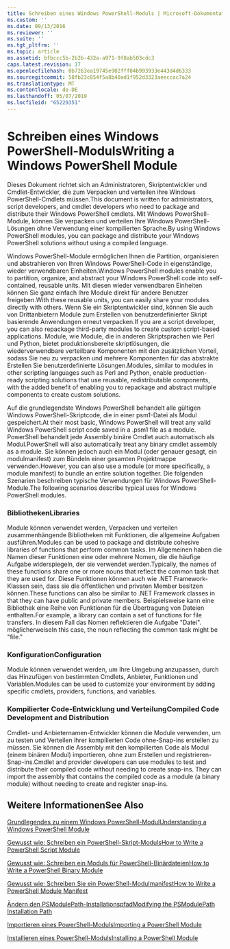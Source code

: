 ```yaml
---
title: Schreiben eines Windows PowerShell-Moduls | Microsoft-Dokumentation
ms.custom: ''
ms.date: 09/13/2016
ms.reviewer: ''
ms.suite: ''
ms.tgt_pltfrm: ''
ms.topic: article
ms.assetid: bfbccc5b-2b2b-432a-a971-9f8ab503cdc3
caps.latest.revision: 17
ms.openlocfilehash: 0b7263ea19745e902fff04b993933e443d4d6333
ms.sourcegitcommit: 58fb23c854f5a8b40ad1f952d3323aeeccac7a24
ms.translationtype: MT
ms.contentlocale: de-DE
ms.lasthandoff: 05/07/2019
ms.locfileid: "65229351"
---
```

# <a name="writing-a-windows-powershell-module"></a><span data-ttu-id="0dfc0-102">Schreiben eines Windows PowerShell-Moduls</span><span class="sxs-lookup"><span data-stu-id="0dfc0-102">Writing a Windows PowerShell Module</span></span>

<span data-ttu-id="0dfc0-103">Dieses Dokument richtet sich an Administratoren, Skriptentwickler und Cmdlet-Entwickler, die zum Verpacken und verteilen ihre Windows PowerShell-Cmdlets müssen.</span><span class="sxs-lookup"><span data-stu-id="0dfc0-103">This document is written for administrators, script developers, and cmdlet developers who need to package and distribute their Windows PowerShell cmdlets.</span></span> <span data-ttu-id="0dfc0-104">Mit Windows PowerShell-Module, können Sie verpacken und verteilen Ihre Windows PowerShell-Lösungen ohne Verwendung einer kompilierten Sprache.</span><span class="sxs-lookup"><span data-stu-id="0dfc0-104">By using Windows PowerShell modules, you can package and distribute your Windows PowerShell solutions without using a compiled language.</span></span>

<span data-ttu-id="0dfc0-105">Windows PowerShell-Module ermöglichen Ihnen die Partition, organisieren und abstrahieren von Ihren Windows PowerShell-Code in eigenständige, wieder verwendbaren Einheiten.</span><span class="sxs-lookup"><span data-stu-id="0dfc0-105">Windows PowerShell modules enable you to partition, organize, and abstract your Windows PowerShell code into self-contained, reusable units.</span></span> <span data-ttu-id="0dfc0-106">Mit diesen wieder verwendbaren Einheiten können Sie ganz einfach Ihre Module direkt für andere Benutzer freigeben.</span><span class="sxs-lookup"><span data-stu-id="0dfc0-106">With these reusable units, you can easily share your modules directly with others.</span></span> <span data-ttu-id="0dfc0-107">Wenn Sie ein Skriptentwickler sind, können Sie auch von Drittanbietern Module zum Erstellen von benutzerdefinierter Skript basierende Anwendungen erneut verpacken.</span><span class="sxs-lookup"><span data-stu-id="0dfc0-107">If you are a script developer, you can also repackage third-party modules to create custom script-based applications.</span></span> <span data-ttu-id="0dfc0-108">Module, wie Module, die in anderen Skriptsprachen wie Perl und Python, bietet produktionsbereite skriptlösungen, die wiederverwendbare verteilbare Komponenten mit den zusätzlichen Vorteil, sodass Sie neu zu verpacken und mehrere Komponenten für das abstrakte Erstellen Sie benutzerdefinierte Lösungen.</span><span class="sxs-lookup"><span data-stu-id="0dfc0-108">Modules, similar to modules in other scripting languages such as Perl and Python, enable production-ready scripting solutions that use reusable, redistributable components, with the added benefit of enabling you to repackage and abstract multiple components to create custom solutions.</span></span>

<span data-ttu-id="0dfc0-109">Auf die grundlegendste Windows PowerShell behandelt alle gültigen Windows PowerShell-Skriptcode, die in einer psm1-Datei als Modul gespeichert.</span><span class="sxs-lookup"><span data-stu-id="0dfc0-109">At their most basic, Windows PowerShell will treat any valid Windows PowerShell script code saved in a .psm1 file as a module.</span></span> <span data-ttu-id="0dfc0-110">PowerShell behandelt jede Assembly binäre Cmdlet auch automatisch als Modul.</span><span class="sxs-lookup"><span data-stu-id="0dfc0-110">PowerShell will also automatically treat any binary cmdlet assembly as a module.</span></span> <span data-ttu-id="0dfc0-111">Sie können jedoch auch ein Modul (oder genauer gesagt, ein modulmanifest) zum Bündeln einer gesamten Projektmappe verwenden.</span><span class="sxs-lookup"><span data-stu-id="0dfc0-111">However, you can also use a module (or more specifically, a module manifest) to bundle an entire solution together.</span></span> <span data-ttu-id="0dfc0-112">Die folgenden Szenarien beschreiben typische Verwendungen für Windows PowerShell-Module.</span><span class="sxs-lookup"><span data-stu-id="0dfc0-112">The following scenarios describe typical uses for Windows PowerShell modules.</span></span>

### <a name="libraries"></a><span data-ttu-id="0dfc0-113">Bibliotheken</span><span class="sxs-lookup"><span data-stu-id="0dfc0-113">Libraries</span></span>

<span data-ttu-id="0dfc0-114">Module können verwendet werden, Verpacken und verteilen zusammenhängende Bibliotheken mit Funktionen, die allgemeine Aufgaben ausführen.</span><span class="sxs-lookup"><span data-stu-id="0dfc0-114">Modules can be used to package and distribute cohesive libraries of functions that perform common tasks.</span></span> <span data-ttu-id="0dfc0-115">Im Allgemeinen haben die Namen dieser Funktionen eine oder mehrere Nomen, die die häufige Aufgabe widerspiegeln, der sie verwendet werden.</span><span class="sxs-lookup"><span data-stu-id="0dfc0-115">Typically, the names of these functions share one or more nouns that reflect the common task that they are used for.</span></span> <span data-ttu-id="0dfc0-116">Diese Funktionen können auch wie .NET Framework-Klassen sein, dass sie die öffentlichen und privaten Member besitzen können.</span><span class="sxs-lookup"><span data-stu-id="0dfc0-116">These functions can also be similar to .NET Framework classes in that they can have public and private members.</span></span> <span data-ttu-id="0dfc0-117">Beispielsweise kann eine Bibliothek eine Reihe von Funktionen für die Übertragung von Dateien enthalten.</span><span class="sxs-lookup"><span data-stu-id="0dfc0-117">For example, a library can contain a set of functions for file transfers.</span></span> <span data-ttu-id="0dfc0-118">In diesem Fall das Nomen reflektieren die Aufgabe "Datei". möglicherweise</span><span class="sxs-lookup"><span data-stu-id="0dfc0-118">In this case, the noun reflecting the common task might be "file."</span></span>

### <a name="configuration"></a><span data-ttu-id="0dfc0-119">Konfiguration</span><span class="sxs-lookup"><span data-stu-id="0dfc0-119">Configuration</span></span>

<span data-ttu-id="0dfc0-120">Module können verwendet werden, um Ihre Umgebung anzupassen, durch das Hinzufügen von bestimmten Cmdlets, Anbieter, Funktionen und Variablen.</span><span class="sxs-lookup"><span data-stu-id="0dfc0-120">Modules can be used to customize your environment by adding specific cmdlets, providers, functions, and variables.</span></span>

### <a name="compiled-code-development-and-distribution"></a><span data-ttu-id="0dfc0-121">Kompilierter Code-Entwicklung und Verteilung</span><span class="sxs-lookup"><span data-stu-id="0dfc0-121">Compiled Code Development and Distribution</span></span>

<span data-ttu-id="0dfc0-122">Cmdlet- und Anbieternamen-Entwickler können die Module verwenden, um zu testen und Verteilen ihrer kompilierten Code ohne-Snap-ins erstellen zu müssen. Sie können die Assembly mit den kompilierten Code als Modul (einem binären Modul) importieren, ohne zum Erstellen und registrieren-Snap-ins.</span><span class="sxs-lookup"><span data-stu-id="0dfc0-122">Cmdlet and provider developers can use modules to test and distribute their compiled code without needing to create snap-ins. They can import the assembly that contains the compiled code as a module (a binary module) without needing to create and register snap-ins.</span></span>

## <a name="see-also"></a><span data-ttu-id="0dfc0-123">Weitere Informationen</span><span class="sxs-lookup"><span data-stu-id="0dfc0-123">See Also</span></span>

[<span data-ttu-id="0dfc0-124">Grundlegendes zu einem Windows PowerShell-Modul</span><span class="sxs-lookup"><span data-stu-id="0dfc0-124">Understanding a Windows PowerShell Module</span></span>](./understanding-a-windows-powershell-module.md)

[<span data-ttu-id="0dfc0-125">Gewusst wie: Schreiben ein PowerShell-Skript-Moduls</span><span class="sxs-lookup"><span data-stu-id="0dfc0-125">How to Write a PowerShell Script Module</span></span>](./how-to-write-a-powershell-script-module.md)

[<span data-ttu-id="0dfc0-126">Gewusst wie: Schreiben ein Moduls für PowerShell-Binärdateien</span><span class="sxs-lookup"><span data-stu-id="0dfc0-126">How to Write a PowerShell Binary Module</span></span>](./how-to-write-a-powershell-binary-module.md)

[<span data-ttu-id="0dfc0-127">Gewusst wie: Schreiben Sie ein PowerShell-Modulmanifest</span><span class="sxs-lookup"><span data-stu-id="0dfc0-127">How to Write a PowerShell Module Manifest</span></span>](how-to-write-a-powershell-module-manifest.md)

[<span data-ttu-id="0dfc0-128">Ändern den PSModulePath-Installationspfad</span><span class="sxs-lookup"><span data-stu-id="0dfc0-128">Modifying the PSModulePath Installation Path</span></span>](./modifying-the-psmodulepath-installation-path.md)

[<span data-ttu-id="0dfc0-129">Importieren eines PowerShell-Moduls</span><span class="sxs-lookup"><span data-stu-id="0dfc0-129">Importing a PowerShell Module</span></span>](./importing-a-powershell-module.md)

[<span data-ttu-id="0dfc0-130">Installieren eines PowerShell-Moduls</span><span class="sxs-lookup"><span data-stu-id="0dfc0-130">Installing a PowerShell Module</span></span>](./installing-a-powershell-module.md)
